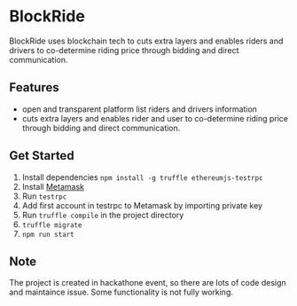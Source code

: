 # BlockRide

BlockRide uses blockchain tech to cuts extra layers and enables riders and drivers to co-determine riding price through bidding and direct communication. 

## Features

* open and transparent platform list riders and drivers information
* cuts extra layers and enables rider and user to co-determine riding price through bidding and direct communication.

## Get Started

1. Install dependencies `npm install -g truffle ethereumjs-testrpc`
1. Install [Metamask](https://metamask.io/)
1. Run `testrpc`
1. Add first account in testrpc to Metamask by importing private key
1. Run `truffle compile` in the project directory
1. `truffle migrate`
1. `npm run start`

## Note

The project is created in hackathone event, so there are lots of code design and maintaince issue. Some functionality is not fully working.
